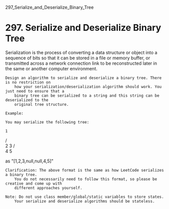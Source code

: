 297_Serialize_and_Deserialize_Binary_Tree
# 297. Serialize and Deserialize Binary Tree

Serialization is the process of converting a data structure or object into a sequence of bits
        so that it can be stored in a file or memory buffer, or transmitted across a network
        connection link to be reconstructed later in the same or another computer environment.

    Design an algorithm to serialize and deserialize a binary tree. There is no restriction on
        how your serialization/deserialization algorithm should work. You just need to ensure that a
        binary tree can be serialized to a string and this string can be deserialized to the
        original tree structure.

    Example: 

    You may serialize the following tree:

    1
   / \
  2   3
     / \
    4   5

as "[1,2,3,null,null,4,5]"

    Clarification: The above format is the same as how LeetCode serializes a binary tree.
        You do not necessarily need to follow this format, so please be creative and come up with
        different approaches yourself.

    Note: Do not use class member/global/static variables to store states.
        Your serialize and deserialize algorithms should be stateless.
